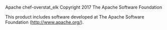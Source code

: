 Apache chef-overstat_elk
Copyright 2017 The Apache Software Foundation

This product includes software developed at
The Apache Software Foundation (http://www.apache.org/).
